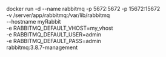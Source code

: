 docker run -d --name rabbitmq -p 5672:5672 -p 15672:15672 \
-v /server/app/rabbitmq:/var/lib/rabbitmq \
--hostname myRabbit \
-e RABBITMQ_DEFAULT_VHOST=my_vhost \
-e RABBITMQ_DEFAULT_USER=admin \
-e RABBITMQ_DEFAULT_PASS=admin \
rabbitmq:3.8.7-management